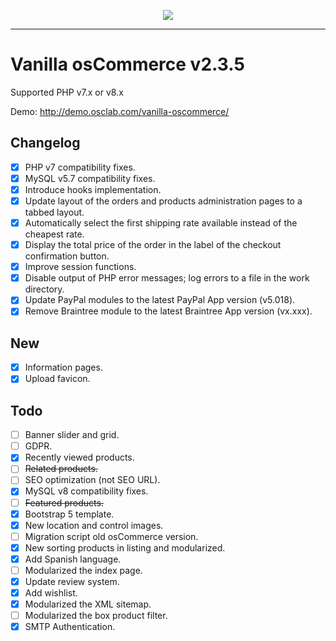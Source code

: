 <p align="center"><img src="https://i.ibb.co/PjyZh88/vanilla-oscommerce.png"></p>

---

Vanilla osCommerce v2.3.5
=========================

Supported PHP v7.x or v8.x

Demo: <http://demo.osclab.com/vanilla-oscommerce/>

Changelog
---------
* [x] PHP v7 compatibility fixes.
* [x] MySQL v5.7 compatibility fixes.
* [x] Introduce hooks implementation.
* [x] Update layout of the orders and products administration pages to a tabbed
   layout.
* [x] Automatically select the first shipping rate available instead of the
   cheapest rate.
* [x] Display the total price of the order in the label of the checkout
   confirmation button.
* [x] Improve session functions.
* [x] Disable output of PHP error messages; log errors to a file in the work
   directory.
* [x] Update PayPal modules to the latest PayPal App version (v5.018).
* [x] Remove Braintree module to the latest Braintree App version (vx.xxx).

New
---
* [x] Information pages.
* [x] Upload favicon.

Todo
----
* [ ] Banner slider and grid.
* [ ] GDPR.
* [x] Recently viewed products.
* [ ] <s>Related products.</s>
* [ ] SEO optimization (not SEO URL).
* [x] MySQL v8 compatibility fixes.
* [ ] <s>Featured products.</s>
* [x] Bootstrap 5 template.
* [x] New location and control images.
* [ ] Migration script old osCommerce version.
* [x] New sorting products in listing and modularized.
* [x] Add Spanish language.
* [ ] Modularized the index page.
* [x] Update review system.
* [x] Add wishlist.
* [x] Modularized the XML sitemap. 
* [ ] Modularized the box product filter. 
* [x] SMTP Authentication.
